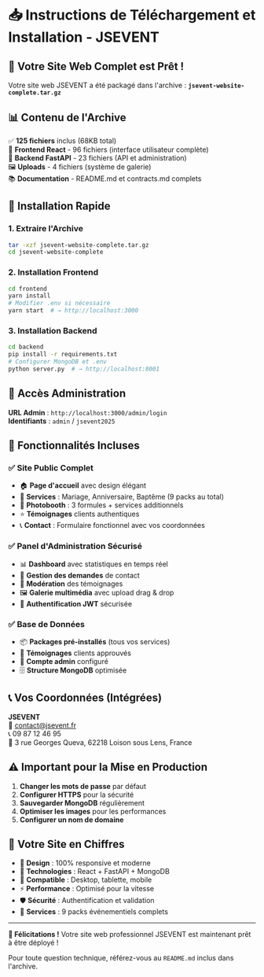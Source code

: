 # 📥 Instructions de Téléchargement et Installation - JSEVENT

## 🎯 Votre Site Web Complet est Prêt !

Votre site web JSEVENT a été packagé dans l'archive : **`jsevent-website-complete.tar.gz`**

## 📊 Contenu de l'Archive

✅ **125 fichiers** inclus (68KB total)  
📁 **Frontend React** - 96 fichiers (interface utilisateur complète)  
🔧 **Backend FastAPI** - 23 fichiers (API et administration)  
🖼️ **Uploads** - 4 fichiers (système de galerie)  
📚 **Documentation** - README.md et contracts.md complets  

## 🚀 Installation Rapide

### 1. Extraire l'Archive
```bash
tar -xzf jsevent-website-complete.tar.gz
cd jsevent-website-complete
```

### 2. Installation Frontend
```bash
cd frontend
yarn install
# Modifier .env si nécessaire
yarn start  # → http://localhost:3000
```

### 3. Installation Backend
```bash
cd backend
pip install -r requirements.txt
# Configurer MongoDB et .env
python server.py  # → http://localhost:8001
```

## 🔐 Accès Administration

**URL Admin** : `http://localhost:3000/admin/login`  
**Identifiants** : `admin` / `jsevent2025`

## 🎨 Fonctionnalités Incluses

### ✅ Site Public Complet
- 🏠 **Page d'accueil** avec design élégant
- 🎊 **Services** : Mariage, Anniversaire, Baptême (9 packs au total)
- 📸 **Photobooth** : 3 formules + services additionnels
- ⭐ **Témoignages** clients authentiques
- 📞 **Contact** : Formulaire fonctionnel avec vos coordonnées

### ✅ Panel d'Administration Sécurisé
- 📊 **Dashboard** avec statistiques en temps réel
- 📝 **Gestion des demandes** de contact
- 🌟 **Modération** des témoignages
- 🖼️ **Galerie multimédia** avec upload drag & drop
- 🔐 **Authentification JWT** sécurisée

### ✅ Base de Données
- 📦 **Packages pré-installés** (tous vos services)
- 💬 **Témoignages** clients approuvés
- 👤 **Compte admin** configuré
- 🗄️ **Structure MongoDB** optimisée

## 📞 Vos Coordonnées (Intégrées)

**JSEVENT**  
📧 contact@jsevent.fr  
📞 09 87 12 46 95  
📍 3 rue Georges Queva, 62218 Loison sous Lens, France  

## ⚠️ Important pour la Mise en Production

1. **Changer les mots de passe** par défaut
2. **Configurer HTTPS** pour la sécurité
3. **Sauvegarder MongoDB** régulièrement
4. **Optimiser les images** pour les performances
5. **Configurer un nom de domaine**

## 🎯 Votre Site en Chiffres

- 🎨 **Design** : 100% responsive et moderne
- 🔧 **Technologies** : React + FastAPI + MongoDB
- 📱 **Compatible** : Desktop, tablette, mobile
- ⚡ **Performance** : Optimisé pour la vitesse
- 🛡️ **Sécurité** : Authentification et validation
- 🎊 **Services** : 9 packs événementiels complets

---

**🎉 Félicitations !** Votre site web professionnel JSEVENT est maintenant prêt à être déployé !

Pour toute question technique, référez-vous au `README.md` inclus dans l'archive.